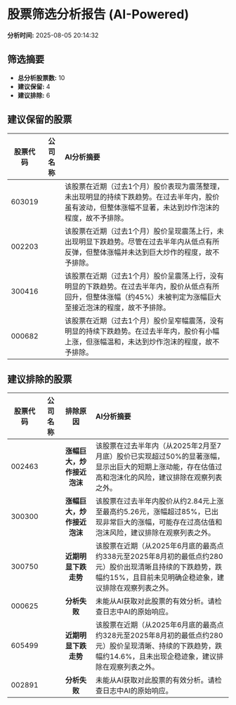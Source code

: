 # 股票筛选分析报告 (AI-Powered)

**分析时间:** 2025-08-05 20:14:32

## 筛选摘要

- **总分析股票数:** 10
- **建议保留:** 4
- **建议排除:** 6

## 建议保留的股票

| 股票代码 | 公司名称 | AI分析摘要 |
|:---:|:---:|:---|
| 603019 |  | 该股票在近期（过去1个月）股价表现为震荡整理，未出现明显的持续下跌趋势。在过去半年内，股价虽有波动，但整体涨幅不显著，未达到炒作泡沫的程度，故不予排除。 |
| 002203 |  | 该股票在近期（过去1个月）股价呈现震荡上行，未出现明显下跌趋势。尽管在过去半年内从低点有所反弹，但整体涨幅并未达到巨大炒作的程度，故不予排除。 |
| 300416 |  | 该股票在近期（过去1个月）股价呈震荡上行，没有明显的下跌趋势。在过去半年内，股价从低点有所回升，但整体涨幅（约45%）未被判定为涨幅巨大至接近泡沫的程度，故不予排除。 |
| 000682 |  | 该股票在近期（过去1个月）股价呈窄幅震荡，没有明显的持续下跌趋势。在过去半年内，股价有小幅上涨，但涨幅温和，未达到炒作泡沫的程度，故不予排除。 |

## 建议排除的股票

| 股票代码 | 公司名称 | 排除原因 | AI分析摘要 |
|:---:|:---:|:---:|:---|
| 002463 |  | **涨幅巨大，炒作接近泡沫** | 该股票在过去半年内（从2025年2月至7月底）股价已实现超过50%的显著涨幅，显示出巨大的短期上涨动能，存在估值过高和泡沫化的风险，建议排除在观察列表之外。 |
| 300300 |  | **涨幅巨大，炒作接近泡沫** | 该股票在过去半年内股价从约2.84元上涨至最高约5.26元，涨幅超过85%，已出现非常巨大的涨幅，可能存在过高估值和泡沫风险，建议排除在观察列表之外。 |
| 300750 |  | **近期明显下跌走势** | 该股票在近期（从2025年6月底的最高点约338元至2025年8月初的最低点约280元）股价出现清晰且持续的下跌趋势，跌幅约15%，且目前未见明确企稳迹象，建议排除在观察列表之外。 |
| 000625 |  | **分析失败** | 未能从AI获取对此股票的有效分析。请检查日志中AI的原始响应。 |
| 605499 |  | **近期明显下跌走势** | 该股票在近期（从2025年6月底的最高点约328元至2025年8月初的最低点约280元）股价呈现清晰、持续的下跌趋势，跌幅约14.6%，且未出现企稳迹象，建议排除在观察列表之外。 |
| 002891 |  | **分析失败** | 未能从AI获取对此股票的有效分析。请检查日志中AI的原始响应。 |
